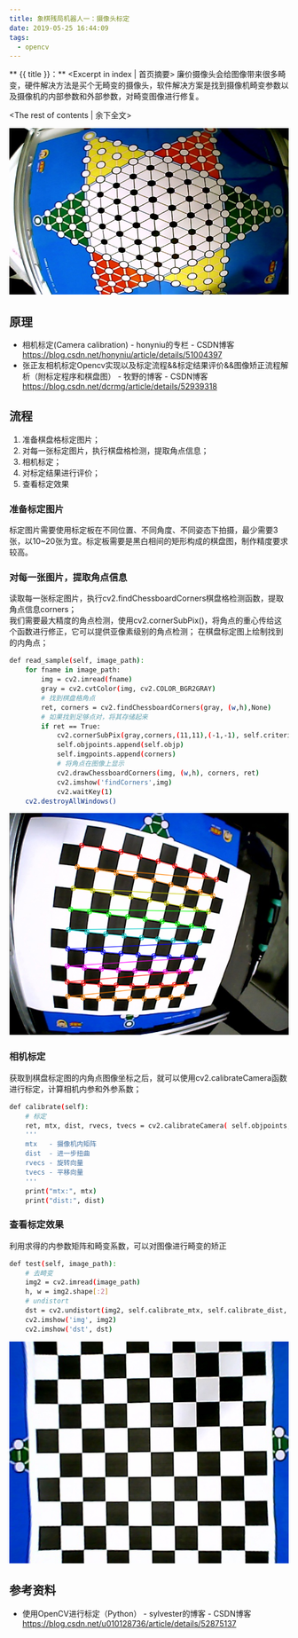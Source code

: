```yaml
---
title: 象棋残局机器人一：摄像头标定
date: 2019-05-25 16:44:09
tags:
  - opencv
---
```

** {{ title }}：** <Excerpt in index | 首页摘要>
廉价摄像头会给图像带来很多畸变，硬件解决方法是买个无畸变的摄像头，软件解决方案是找到摄像机畸变参数以及摄像机的内部参数和外部参数，对畸变图像进行修复。
<!-- more -->
<The rest of contents | 余下全文>

<div align=center>
<img src="象棋残局机器人一：摄像头标定\001.jpg" width=600 height=300>
</div>

## 原理
* 相机标定(Camera calibration) - honyniu的专栏 - CSDN博客 </br>https://blog.csdn.net/honyniu/article/details/51004397
* 张正友相机标定Opencv实现以及标定流程&&标定结果评价&&图像矫正流程解析（附标定程序和棋盘图） - 牧野的博客 - CSDN博客</br>https://blog.csdn.net/dcrmg/article/details/52939318


## 流程
1. 准备棋盘格标定图片；
2. 对每一张标定图片，执行棋盘格检测，提取角点信息；
3. 相机标定；
4. 对标定结果进行评价；
5. 查看标定效果

### 准备标定图片
标定图片需要使用标定板在不同位置、不同角度、不同姿态下拍摄，最少需要3张，以10~20张为宜。标定板需要是黑白相间的矩形构成的棋盘图，制作精度要求较高。


### 对每一张图片，提取角点信息
读取每一张标定图片，执行cv2.findChessboardCorners棋盘格检测函数，提取角点信息corners；  
我们需要最大精度的角点检测，使用cv2.cornerSubPix()，将角点的重心传给这个函数进行修正，它可以提供亚像素级别的角点检测；
在棋盘标定图上绘制找到的内角点；

``` bash
def read_sample(self, image_path):
    for fname in image_path:
        img = cv2.imread(fname)
        gray = cv2.cvtColor(img, cv2.COLOR_BGR2GRAY)
        # 找到棋盘格角点
        ret, corners = cv2.findChessboardCorners(gray, (w,h),None)
        # 如果找到足够点对，将其存储起来
        if ret == True:
            cv2.cornerSubPix(gray,corners,(11,11),(-1,-1), self.criteria)
            self.objpoints.append(self.objp)
            self.imgpoints.append(corners)
            # 将角点在图像上显示
            cv2.drawChessboardCorners(img, (w,h), corners, ret)
            cv2.imshow('findCorners',img)
            cv2.waitKey(1)
    cv2.destroyAllWindows()
```
<div align=center>
<img src = "象棋残局机器人一：摄像头标定/003.png" width=600 height=400>
</div>

### 相机标定
获取到棋盘标定图的内角点图像坐标之后，就可以使用cv2.calibrateCamera函数进行标定，计算相机内参和外参系数；
``` bash
def calibrate(self):
    # 标定
    ret, mtx, dist, rvecs, tvecs = cv2.calibrateCamera( self.objpoints, self.imgpoints, self.image_shape[::-1], None, None)
    '''
    mtx   - 摄像机内矩阵
    dist  - 进一步扭曲
    rvecs - 旋转向量
    tvecs - 平移向量
    '''
    print("mtx:", mtx)
    print("dist:", dist)
```

### 查看标定效果
利用求得的内参数矩阵和畸变系数，可以对图像进行畸变的矫正
``` bash
def test(self, image_path):
    # 去畸变
    img2 = cv2.imread(image_path)
    h, w = img2.shape[:2]
    # undistort
    dst = cv2.undistort(img2, self.calibrate_mtx, self.calibrate_dist, None, self.calibrate_mtx)
    cv2.imshow('img', img2)
    cv2.imshow('dst', dst)
```
<div align=center>
<img src = "象棋残局机器人一：摄像头标定/002.png" width=600 height=400>
</div>

## 参考资料

* 使用OpenCV进行标定（Python） - sylvester的博客 - CSDN博客 </br>https://blog.csdn.net/u010128736/article/details/52875137

